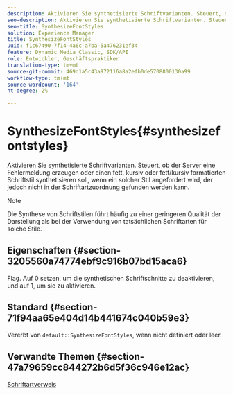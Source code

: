 ```yaml
---
description: Aktivieren Sie synthetisierte Schriftvarianten. Steuert, ob der Server eine Fehlermeldung erzeugen oder einen fett, kursiv oder fett/kursiv formatierten Schriftstil synthetisieren soll, wenn ein solcher Stil angefordert wird, der jedoch nicht in der Schriftartzuordnung gefunden werden kann.
seo-description: Aktivieren Sie synthetisierte Schriftvarianten. Steuert, ob der Server eine Fehlermeldung erzeugen oder einen fett, kursiv oder fett/kursiv formatierten Schriftstil synthetisieren soll, wenn ein solcher Stil angefordert wird, der jedoch nicht in der Schriftartzuordnung gefunden werden kann.
seo-title: SynthesizeFontStyles
solution: Experience Manager
title: SynthesizeFontStyles
uuid: f1c67490-7f14-4a6c-a7ba-5a476231ef34
feature: Dynamic Media Classic, SDK/API
role: Entwickler, Geschäftspraktiker
translation-type: tm+mt
source-git-commit: 469d1a5c43a972116a8a2efb0de5708800130a99
workflow-type: tm+mt
source-wordcount: '164'
ht-degree: 2%

---
```



# SynthesizeFontStyles{#synthesizefontstyles}

Aktivieren Sie synthetisierte Schriftvarianten. Steuert, ob der Server eine Fehlermeldung erzeugen oder einen fett, kursiv oder fett/kursiv formatierten Schriftstil synthetisieren soll, wenn ein solcher Stil angefordert wird, der jedoch nicht in der Schriftartzuordnung gefunden werden kann.

>[!NOTE]
>
>Die Synthese von Schriftstilen führt häufig zu einer geringeren Qualität der Darstellung als bei der Verwendung von tatsächlichen Schriftarten für solche Stile.

## Eigenschaften {#section-3205560a74774ebf9c916b07bd15aca6}

Flag. Auf 0 setzen, um die synthetischen Schriftschnitte zu deaktivieren, und auf 1, um sie zu aktivieren.

## Standard {#section-71f94aa65e404d14b441674c040b59e3}

Vererbt von `default::SynthesizeFontStyles`, wenn nicht definiert oder leer.

## Verwandte Themen {#section-47a79659cc844272b6d5f36c946e12ac}

[Schriftartverweis](../../../../../is-api/image-catalog/image-serving-api-ref/c-image-catalog-reference/c-font-map-reference/c-font-map-reference.md#concept-f81f319d03c646c5a8ef87b3277dd37d)
